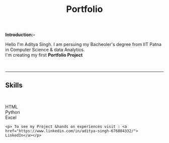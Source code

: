 <!DOCTYPE html>
<html lang="en">
<head>
    <meta charset="UTF-8">
    <meta name="viewport" content="width=device-width, initial-scale=1.0">
    <title>Document</title>
</head>
<body>
    <Header>
         <H1>
             Portfolio
            </H1>
    </Header>
    <b> Introduction:-</b><br> 
    <p>              Hello I'm Aditya Singh. I am persuing my Bacheoler's degree from IIT Patna in Computer Science & data Analytics. <br>
    I'm creating my first <b>Portfolio Project</b></p><br> <hr>
    <h2> Skills </h2> <br>
    <p> HTML <br>
    Python <br>
        Excel </p>
    
    <p> To see my Project &hands on experiences visit : <a href="https://www.linkedin.com/in/aditya-singh-676884332/"> LinkedIn</a></p>
</body>
</html>
